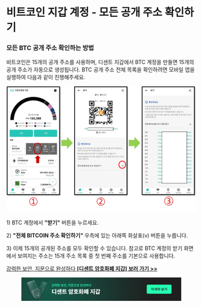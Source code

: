 # 비트코인 지갑 계정 - 모든 공개 주소 확인하기

### 모든 BTC 공개 주소 확인하는 방법

비트코인은 15개의 공개 주소를 사용하며, 디센트 지갑에서 BTC 계정을 만들면 15개의 공개 주소가 자동으로 생성됩니다. BTC 공개 주소 전체 목록을 확인하려면 모바일 앱을 실행하여 다음과 같이 진행해주세요.

![](../../.gitbook/assets/BTC전체주소확인.png)

1\) BTC 계정에서 **"받기"** 버튼을 누르세요.

2\) **"전체 BITCOIN 주소 확인하기"** 우측에 있는 아래쪽 화살표(v) 버튼을 누릅니다.

3\) 이제 15개의 공개된 주소를 모두 확인할 수 있습니다. 참고로 BTC 계정의 받기 화면에서 보여지는 주소는 15개 주소 목록 중 첫 번째 주소를 기본으로 사용합니다.



[강력한 보안, 지문으로 완성하다 **\[디센트 암호화폐 지갑\] 보러 가기 >>**](https://store-kr.dcentwallet.com/pages/dcent-biometric-crypto-wallet?utm\_source=userguide\&utm\_medium=dcent-web\&utm\_campaign=202406\_how-to-view-all-the-btc-public-addresses)

<figure><img src="../../.gitbook/assets/dcent-biometric-crypto-wallet_banner 1.png" alt=""><figcaption></figcaption></figure>
